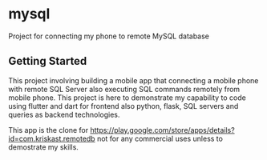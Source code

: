 # mysql

Project for connecting my phone to remote MySQL database

## Getting Started

This project involving building a mobile app that connecting a mobile phone with remote SQL Server also executing SQL commands remotely from mobile phone. This project is here to demonstrate my capability to code using flutter and dart for frontend also python, flask, SQL servers and queries as backend technologies.


This app is the clone for https://play.google.com/store/apps/details?id=com.kriskast.remotedb not for any commercial uses unless to demostrate my skills.
